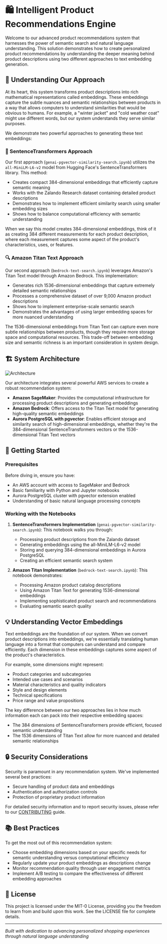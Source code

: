 # 🛍️ Intelligent Product Recommendations Engine

Welcome to our advanced product recommendations system that harnesses the power of semantic search and natural language understanding. This solution demonstrates how to create personalized product recommendations by understanding the deeper meaning behind product descriptions using two different approaches to text embedding generation.

## 🎯 Understanding Our Approach

At its heart, this system transforms product descriptions into rich mathematical representations called embeddings. These embeddings capture the subtle nuances and semantic relationships between products in a way that allows computers to understand similarities that would be obvious to humans. For example, a "winter jacket" and "cold weather coat" might use different words, but our system understands they serve similar purposes.

We demonstrate two powerful approaches to generating these text embeddings:

### 📝 SentenceTransformers Approach

Our first approach (`genai-pgvector-similarity-search.ipynb`) utilizes the `all-MiniLM-L6-v2` model from Hugging Face's SentenceTransformers library. This method:

- Creates compact 384-dimensional embeddings that efficiently capture semantic meaning
- Works with the Zalando Research dataset containing detailed product descriptions
- Demonstrates how to implement efficient similarity search using smaller embedding sizes
- Shows how to balance computational efficiency with semantic understanding

When we say this model creates 384-dimensional embeddings, think of it as creating 384 different measurements for each product description, where each measurement captures some aspect of the product's characteristics, uses, or features.

### 🔍 Amazon Titan Text Approach

Our second approach (`bedrock-text-search.ipynb`) leverages Amazon's Titan Text model through Amazon Bedrock. This implementation:

- Generates rich 1536-dimensional embeddings that capture extremely detailed semantic relationships
- Processes a comprehensive dataset of over 9,000 Amazon product descriptions
- Shows how to implement enterprise-scale semantic search
- Demonstrates the advantages of using larger embedding spaces for more nuanced understanding

The 1536-dimensional embeddings from Titan Text can capture even more subtle relationships between products, though they require more storage space and computational resources. This trade-off between embedding size and semantic richness is an important consideration in system design.

## 🏗️ System Architecture

![Architecture](static/architecture.png)

Our architecture integrates several powerful AWS services to create a robust recommendation system:

- **Amazon SageMaker**: Provides the computational infrastructure for processing product descriptions and generating embeddings
- **Amazon Bedrock**: Offers access to the Titan Text model for generating high-quality semantic embeddings
- **Aurora PostgreSQL with pgvector**: Enables efficient storage and similarity search of high-dimensional embeddings, whether they're the 384-dimensional SentenceTransformers vectors or the 1536-dimensional Titan Text vectors

## 🚀 Getting Started

### Prerequisites

Before diving in, ensure you have:
- An AWS account with access to SageMaker and Bedrock
- Basic familiarity with Python and Jupyter notebooks
- Aurora PostgreSQL cluster with pgvector extension enabled
- Understanding of basic natural language processing concepts

### Working with the Notebooks

1. **SentenceTransformers Implementation** (`genai-pgvector-similarity-search.ipynb`):
   This notebook walks you through:
   - Processing product descriptions from the Zalando dataset
   - Generating embeddings using the all-MiniLM-L6-v2 model
   - Storing and querying 384-dimensional embeddings in Aurora PostgreSQL
   - Creating an efficient semantic search system

2. **Amazon Titan Implementation** (`bedrock-text-search.ipynb`):
   This notebook demonstrates:
   - Processing Amazon product catalog descriptions
   - Using Amazon Titan Text for generating 1536-dimensional embeddings
   - Implementing sophisticated product search and recommendations
   - Evaluating semantic search quality

## 💡 Understanding Vector Embeddings

Text embeddings are the foundation of our system. When we convert product descriptions into embeddings, we're essentially translating human language into a format that computers can understand and compare efficiently. Each dimension in these embeddings captures some aspect of the product's characteristics.

For example, some dimensions might represent:
- Product categories and subcategories
- Intended use cases and scenarios
- Material characteristics and quality indicators
- Style and design elements
- Technical specifications
- Price range and value propositions

The key difference between our two approaches lies in how much information each can pack into their respective embedding spaces:
- The 384 dimensions of SentenceTransformers provide efficient, focused semantic understanding
- The 1536 dimensions of Titan Text allow for more nuanced and detailed semantic relationships

## 🔒 Security Considerations

Security is paramount in any recommendation system. We've implemented several best practices:
- Secure handling of product data and embeddings
- Authentication and authorization controls
- Protection of proprietary product information

For detailed security information and to report security issues, please refer to our [CONTRIBUTING](CONTRIBUTING.md#security-issue-notifications) guide.

## 📚 Best Practices

To get the most out of this recommendation system:
- Choose embedding dimensions based on your specific needs for semantic understanding versus computational efficiency
- Regularly update your product embeddings as descriptions change
- Monitor recommendation quality through user engagement metrics
- Implement A/B testing to compare the effectiveness of different embedding approaches

## 📜 License

This project is licensed under the MIT-0 License, providing you the freedom to learn from and build upon this work. See the LICENSE file for complete details.

---

*Built with dedication to advancing personalized shopping experiences through natural language understanding*
